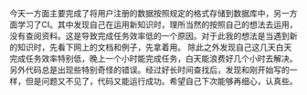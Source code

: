 今天一方面主要完成了将用户注册的数据按照规定的格式存储到数据库中，另一方面学习了CI。其中发现自己在运用新知识时，理所当然的按照自己的想法去运用，没有查阅资料。这是导致完成任务效率低的一个原因。对于此我的想法是当遇到新的知识时，先看下网上的文档和例子，先拿着用。
除此之外发现自己这几天白天完成任务效率特别低，晚上一个小时能完成任务，白天能浪费好几个小时去解决。另外代码总是出现些特别奇怪的错误。经过好长时间查找后，发现和刚开始写的一样，但是问题又不见了，代码又能运行成功。希望自己下次能够再细心，认真些。
